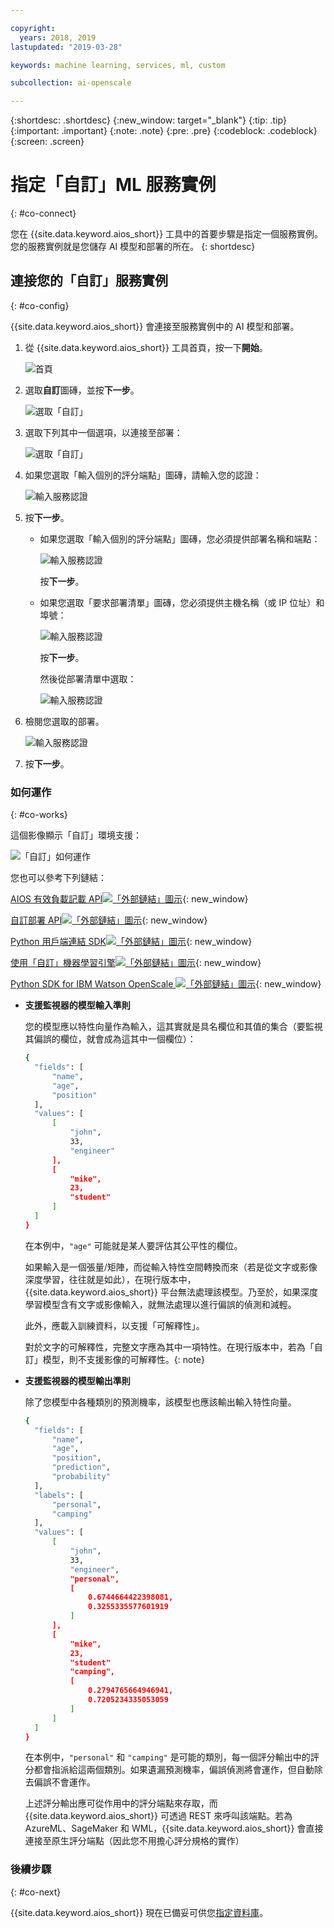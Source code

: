 ```yaml
---

copyright:
  years: 2018, 2019
lastupdated: "2019-03-28"

keywords: machine learning, services, ml, custom 

subcollection: ai-openscale

---
```


{:shortdesc: .shortdesc}
{:new_window: target="_blank"}
{:tip: .tip}
{:important: .important}
{:note: .note}
{:pre: .pre}
{:codeblock: .codeblock}
{:screen: .screen}

# 指定「自訂」ML 服務實例
{: #co-connect}

您在 {{site.data.keyword.aios_short}} 工具中的首要步驟是指定一個服務實例。您的服務實例就是您儲存 AI 模型和部署的所在。
{: shortdesc}

## 連接您的「自訂」服務實例
{: #co-config}

{{site.data.keyword.aios_short}} 會連接至服務實例中的 AI 模型和部署。

1.  從 {{site.data.keyword.aios_short}} 工具首頁，按一下**開始**。

    ![首頁](images/gs-config-start.png)

2.  選取**自訂**圖磚，並按**下一步**。

    ![選取「自訂」](images/connect-custom.png)

3.  選取下列其中一個選項，以連接至部署：

    ![選取「自訂」](images/connect-custom-deploy.png)

4.  如果您選取「輸入個別的評分端點」圖磚，請輸入您的認證：

    ![輸入服務認證](images/connect-custom-cred.png)

5.  按**下一步**。

    - 如果您選取「輸入個別的評分端點」圖磚，您必須提供部署名稱和端點：

      ![輸入服務認證](images/connect-custom-endpoint.png)

      按**下一步**。

    - 如果您選取「要求部署清單」圖磚，您必須提供主機名稱（或 IP 位址）和埠號：

      ![輸入服務認證](images/connect-custom-apiendpoint.png)

      按**下一步**。

      然後從部署清單中選取：

      ![輸入服務認證](images/connect-custom-apiendpoint2.png)

6.  檢閱您選取的部署。

    ![輸入服務認證](images/connect-custom-deploy2.png)

7.  按**下一步**。

### 如何運作
{: #co-works}

這個影像顯示「自訂」環境支援：

![「自訂」如何運作](images/custom-how-works.png)

您也可以參考下列鏈結：

[AIOS 有效負載記載 API![「外部鏈結」圖示](../../icons/launch-glyph.svg "「外部鏈結」圖示")](https://{DomainName}/apidocs/ai-openscale#publish-scoring-payload){: new_window}

[自訂部署 API![「外部鏈結」圖示](../../icons/launch-glyph.svg "「外部鏈結」圖示")](https://aiopenscale-custom-deployement-spec.mybluemix.net/){: new_window}

[Python 用戶端連結 SDK![「外部鏈結」圖示](../../icons/launch-glyph.svg "「外部鏈結」圖示")](http://ai-openscale-python-client.mybluemix.net/#bindings){: new_window}

[使用「自訂」機器學習引擎![「外部鏈結」圖示](../../icons/launch-glyph.svg "「外部鏈結」圖示")](https://github.com/pmservice/ai-openscale-tutorials/blob/master/notebooks/AI%20OpenScale%20and%20Custom%20ML%20Engine.ipynb){: new_window}

[Python SDK for IBM Watson OpenScale ![「外部鏈結」圖示](../../icons/launch-glyph.svg "「外部鏈結」圖示")](https://pypi.org/project/ibm-ai-openscale/){: new_window}

- **支援監視器的模型輸入準則**

  您的模型應以特性向量作為輸入，這其實就是具名欄位和其值的集合（要監視其偏誤的欄位，就會成為這其中一個欄位）：

  ```bash
  {
    "fields": [
        "name",
        "age",
        "position"
    ],
    "values": [
        [
            "john",
            33,
            "engineer"
        ],
        [
            "mike",
            23,
            "student"
        ]
    ]
  }
  ```

  在本例中，`"age"` 可能就是某人要評估其公平性的欄位。

  如果輸入是一個張量/矩陣，而從輸入特性空間轉換而來（若是從文字或影像深度學習，往往就是如此），在現行版本中，{{site.data.keyword.aios_short}} 平台無法處理該模型。乃至於，如果深度學習模型含有文字或影像輸入，就無法處理以進行偏誤的偵測和減輕。

  此外，應載入訓練資料，以支援「可解釋性」。

  對於文字的可解釋性，完整文字應為其中一項特性。在現行版本中，若為「自訂」模型，則不支援影像的可解釋性。{: note}

- **支援監視器的模型輸出準則**

  除了您模型中各種類別的預測機率，該模型也應該輸出輸入特性向量。

  ```bash
  {
    "fields": [
        "name",
        "age",
        "position",
        "prediction",
        "probability"
    ],
    "labels": [
        "personal",
        "camping"
    ],
    "values": [
        [
            "john",
            33,
            "engineer",
            "personal",
            [
                0.6744664422398081,
                0.3255335577601919
            ]
        ],
        [
            "mike",
            23,
            "student"
            "camping",
            [
                0.2794765664946941,
                0.7205234335053059
            ]
        ]
    ]
  }
  ```

  在本例中，`"personal"` 和 `"camping"` 是可能的類別，每一個評分輸出中的評分都會指派給這兩個類別。如果遺漏預測機率，偏誤偵測將會運作，但自動除去偏誤不會運作。

  上述評分輸出應可從作用中的評分端點來存取，而 {{site.data.keyword.aios_short}} 可透過 REST 來呼叫該端點。若為 AzureML、SageMaker 和 WML，{{site.data.keyword.aios_short}} 會直接連接至原生評分端點（因此您不用擔心評分規格的實作）

### 後續步驟
{: #co-next}

{{site.data.keyword.aios_short}} 現在已備妥可供您[指定資料庫](/docs/services/ai-openscale?topic=ai-openscale-connect-db)。
